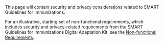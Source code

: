 This page will contain security and privacy considerations related to SMART Guidelines for Immunizations. 

For an illustrative, starting set of non-functional requirements, which includes security and privacy-related requirements from the SMART Guidelines for Immunizations Digital Adaptation Kit, see the [Non-functional Requirements](non-functional-requirements.html).

